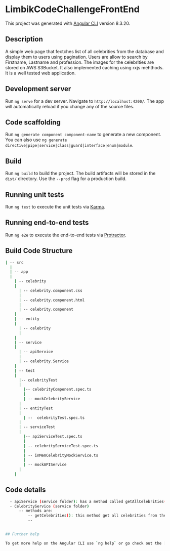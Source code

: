 # LimbikCodeChallengeFrontEnd

This project was generated with [Angular CLI](https://github.com/angular/angular-cli) version 8.3.20.

## Description

A simple web page that fectches list of all celebrities from the database and display them to users using pagination. Users are allow to search by Firstname, Lastname and profession. The images for the celebrities are stored on AWS S3Bucket. It also implemented caching using rxjs mehthods. It is a well tested web application.

## Development server

Run `ng serve` for a dev server. Navigate to `http://localhost:4200/`. The app will automatically reload if you change any of the source files.

## Code scaffolding

Run `ng generate component component-name` to generate a new component. You can also use `ng generate directive|pipe|service|class|guard|interface|enum|module`.

## Build

Run `ng build` to build the project. The build artifacts will be stored in the `dist/` directory. Use the `--prod` flag for a production build.

## Running unit tests

Run `ng test` to execute the unit tests via [Karma](https://karma-runner.github.io).

## Running end-to-end tests

Run `ng e2e` to execute the end-to-end tests via [Protractor](http://www.protractortest.org/).

## Build Code Structure
```bash
| -- src
  |
  | -- app 
  |
    | -- celebrity
    | 
      | -- celebrity.component.css
      |
      | -- celebrity.component.html
      |
      | -- celebrity.component
    |
    | -- entity
    |
      | -- celebrity
      |
    |
    | -- service
    |
      | -- apiService
      |
      | -- celebrity.Service
    |  
    | -- test
    |
      |-- celebrityTest
      |
        |-- celebrityComponent.spec.ts
        |
        | -- mockCelebrityService
      |
      | -- entityTest 
      |
        | --  celebrityTest.spec.ts
      |
      | -- serviceTest
      |
        |-- apiServiceTest.spec.ts
        |
        | -- celebrityServiceTest.spec.ts
        |
        | -- inMemCelebrityMockService.ts
        |
        | -- mockAPIService
      |
    |
  ```

## Code details
```bash
  - apiService (service folder): has a method called getAllCelebrities() with parameter. This method calls http get         method. API Url is passed to the http get method from app.config.ts using @Inject(). http get method fecthes data       from the server and return an Observable
  - CelebrityService (service folder) 
      -- methods are:
          -- getCelebrities(): this method get all celebrities from the databse by calling  getAllCelebrities in API   Service. It returns Observable
          -- 
  

## Further help

To get more help on the Angular CLI use `ng help` or go check out the [Angular CLI README](https://github.com/angular/angular-cli/blob/master/README.md).
